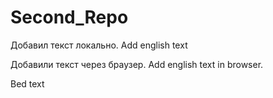 ﻿# Second_Repo

Добавил текст локально. Add english text

Добавили текст через браузер. Add english text in browser.

Bed text
